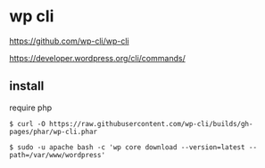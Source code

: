 # wp cli
https://github.com/wp-cli/wp-cli

https://developer.wordpress.org/cli/commands/


install
--

require php


```console
$ curl -O https://raw.githubusercontent.com/wp-cli/builds/gh-pages/phar/wp-cli.phar
```
```console
$ sudo -u apache bash -c 'wp core download --version=latest --path=/var/www/wordpress'
```
